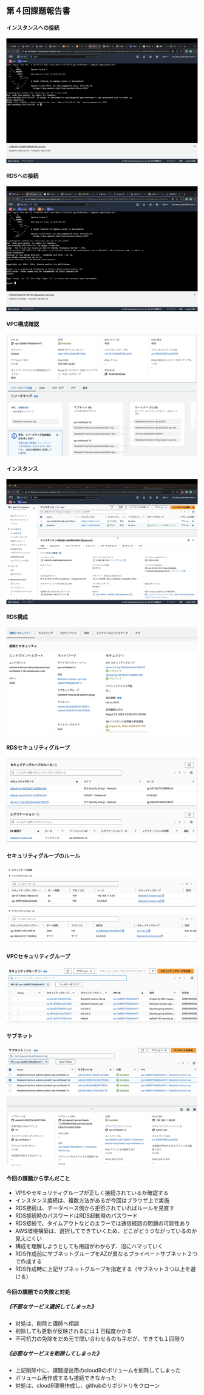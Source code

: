 ## 第４回課題報告書

#### インスタンスへの接続
![インスタンス](picture/4_1.png)

#### RDSへの接続
![RDS](picture/4-2.png)

#### VPC構成確認
![VPC](picture/4_map.png)

#### インスタンス
![インスタンス](picture/4_instance.png)

#### RDS構成
![RDS構成](picture/4_database.png)

#### RDSセキュリティグループ
![RDSセキュリティグループ](picture/4_RDSsecurityrule.png)

#### セキュリティグループのルール
![セキュリティグループルール](picture/4_securityrule.png)

#### VPCセキュリティグループ
![VPCセキュリティグループ](picture/4_securitygroup.png)

#### サブネット
![サブネット](picture/4_subnet.png)


#### 今回の課題から学んだこと
- VPSやセキュリティグループが正しく接続されているか確認する
- インスタンス接続は、複数方法があるが今回はブラウザ上で実施
- RDS接続は、データベース側から拒否されていればルールを見直す
- RDS接続時のパスワードはRDS起動時のパスワード
- RDS接続で、タイムアウトなどのエラーでは通信経路の問題の可能性あり
- AWS環境構築は、選択してできていくため、どこがどうつながっているのか見えにくい
- 構成を理解しようとしても用語がわからず、沼にハマっていく
- RDS作成前にサブネットグループをAZが異なるプライベートサブネット２つで作成する
- RDS作成時に上記サブネットグループを指定する（サブネット３つ以上を避ける）

#### 今回の課題での失敗と対処
##### 《不要なサービス選択してしまった》
- 対処は、削除と講師へ相談
- 削除しても更新が反映されるには１日程度かかる
- 不可抗力の免除をだめ元で問い合わせるのも手だが、できても１回限り

##### 《必要なサービスを削除してしまった》
- 上記削除中に、課題提出用のcloud9のボリュームを削除してしまった
- ボリューム再作成するも接続できなかった
- 対処は、cloud9環境作成し、githubのリポジトリをクローン